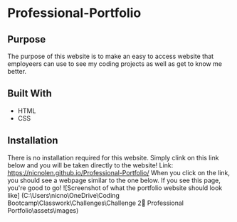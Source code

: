 # Professional-Portfolio

## Purpose
The purpose of this website is to make an easy to access website that employeers can use to see my coding projects as well as get to know me better.

## Built With
* HTML
* CSS

## Installation
There is no installation required for this website. Simply clink on this link below and you will be taken directly to the website! 
Link: https://nicnolen.github.io/Professional-Portfolio/ When you click on the link, you should see a webpage similar to the one below. If you see this page, you're good to go!
![Screenshot of what the portfolio website should look like] (C:\Users\nicno\OneDrive\Coding Bootcamp\Classwork\Challenges\Challenge 2 Professional Portfolio\assets\images)
